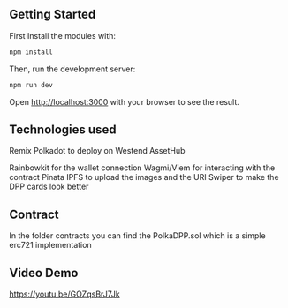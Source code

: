## Getting Started

First Install the modules with:

```bash
npm install
```

Then, run the development server:

```bash
npm run dev
```

Open [http://localhost:3000](http://localhost:3000) with your browser to see the result.

## Technologies used
Remix Polkadot to deploy on Westend AssetHub

Rainbowkit for the wallet connection
Wagmi/Viem for interacting with the contract
Pinata IPFS to upload the images and the URI
Swiper to make the DPP cards look better

## Contract
In the folder contracts you can find the PolkaDPP.sol which is a simple erc721 implementation


## Video Demo
https://youtu.be/GOZqsBrJ7Jk

